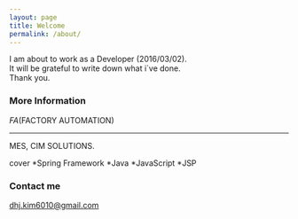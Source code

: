 ```yaml
---
layout: page
title: Welcome
permalink: /about/
---
```

I am about to work as a Developer (2016/03/02).  
It will be grateful to write down what i\`ve done.  
Thank you.


### More Information
*FA*(FACTORY AUTOMATION)
***
MES, CIM SOLUTIONS.  
>
cover
*Spring Framework
*Java
*JavaScript
*JSP
>

### Contact me

[dhj.kim6010@gmail.com](mailto:email@domain.com)

